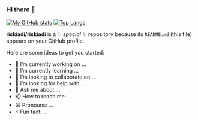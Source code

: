 ### Hi there 👋

[![My GitHub stats](https://github-readme-stats.vercel.app/api?username=riskiadi&show_icons=true&theme=vue&include_all_commits=true)](https://github.com/riskiadi) [![Top Langs](https://github-readme-stats.vercel.app/api/top-langs/?username=riskiadi&hide=html,css&langs_count=8&layout=compact)](https://github.com/riskiadi/github-readme-stats)



**riskiadi/riskiadi** is a ✨ _special_ ✨ repository because its `README.md` (this file) appears on your GitHub profile.

Here are some ideas to get you started:

- 🔭 I’m currently working on ...
- 🌱 I’m currently learning ...
- 👯 I’m looking to collaborate on ...
- 🤔 I’m looking for help with ...
- 💬 Ask me about ...
- 📫 How to reach me: ...
- 😄 Pronouns: ...
- ⚡ Fun fact: ...
 

